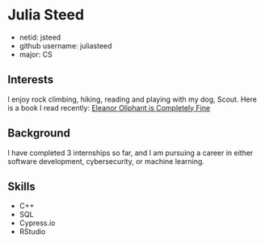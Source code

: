 # Julia Steed
* netid: jsteed
* github username: juliasteed
* major: CS
## Interests
I enjoy rock climbing, hiking, reading and playing with my dog, Scout. Here is a book I read recently: [Eleanor Oliphant is Completely Fine](https://www.goodreads.com/book/show/35900387-eleanor-oliphant-is-completely-fine)
## Background
I have completed 3 internships so far, and I am pursuing a career in either software development, cybersecurity, or machine learning.
## Skills
* C++
* SQL
* Cypress.io
* RStudio
